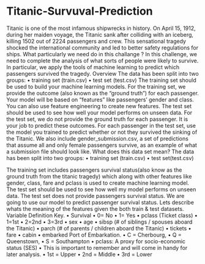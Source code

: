 # Titanic-Survuval-Prediction
Titanic is one of the most infamous shipwrecks in history. On April 15, 1912, during
her maiden voyage, the Titanic sank after colliding with an iceberg, killing 1502 out of
2224 passengers and crew. This sensational tragedy shocked the international
community and led to better safety regulations for ships.
What particularly we need do in this challange ?
In this challenge, we need to complete the analysis of what sorts of people were likely to
survive. In particular, we apply the tools of machine learning to predict which passengers
survived the tragedy.
Overview
The data has been split into two groups:
• training set (train.csv)
• test set (test.csv)
The training set should be used to build your machine learning models. For the training
set, we provide the outcome (also known as the “ground truth”) for each passenger. Your
model will be based on “features” like passengers’ gender and class. You can also use
feature engineering to create new features.
The test set should be used to see how well your model performs on unseen data. For
the test set, we do not provide the ground truth for each passenger. It is your job to
predict these outcomes. For each passenger in the test set, use the model you trained to
predict whether or not they survived the sinking of the Titanic.
We also include gender_submission.csv, a set of predictions that assume all and only
female passengers survive, as an example of what a submission file should look like.
What does this data set mean?
The data has been split into two groups:
• training set (train.csv)
• test set(test.csv)

The training set includes passengers survival status(also know as the ground truth from
the titanic tragedy) which along with other features like gender, class, fare and pclass is
used to create machine learning model.
The test set should be used to see how well my model performs on unseen data. The test
set does not provide passengers survival status. We are going to use our model to predict
passenger survival status.
Lets describe whats the meaning of the features given the both train & test datasets.
Variable Definition Key.
• Survival
• 0= No
• 1= Yes
• pclass (Ticket class)
• 1=1st
• 2=2nd
• 3=3rd
• sex
• age
• sibsp (# of siblings / spouses aboard the Titanic)
• parch (# of parents / children aboard the Titanic)
• tickets
• fare
• cabin
• embarked Port of Embarkation.
• C = Cherbourg,
• Q = Queenstown,
• S = Southampton
• pclass: A proxy for socio-economic status (SES)
• This is important to remember and will come in handy for later analysis.
• 1st = Upper
• 2nd = Middle
• 3rd = Lower

